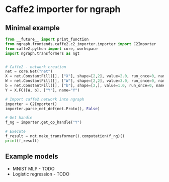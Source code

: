 # Caffe2 importer for ngraph

## Minimal example

```python
from __future__ import print_function
from ngraph.frontends.caffe2.c2_importer.importer import C2Importer
from caffe2.python import core, workspace
import ngraph.transformers as ngt


# Caffe2 - network creation
net = core.Net("net")
X = net.ConstantFill([], ["X"], shape=[2,2], value=2.0, run_once=0, name="X")
W = net.ConstantFill([], ["W"], shape=[2,2], value=3.0, run_once=0, name="W")
b = net.ConstantFill([], ["b"], shape=[2,], value=1.0, run_once=0, name="b")
Y = X.FC([W, b], ["Y"], name="Y")

# Import caffe2 network into ngraph
importer = C2Importer()
importer.parse_net_def(net.Proto(), False)

# Get handle
f_ng = importer.get_op_handle("Y")

# Execute
f_result = ngt.make_transformer().computation(f_ng)()
print(f_result)

```

## Example models

- MNIST MLP - TODO
- Logistic regression - TODO
